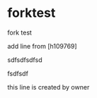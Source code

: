 # forktest
fork test


add line from [h109769]


sdfsdfsdfsd

fsdfsdf


this line is created by owner
